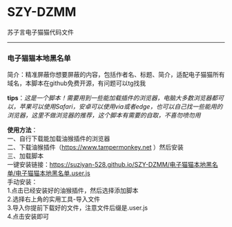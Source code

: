 # SZY-DZMM
苏子言电子猫猫代码文件    

---  
### 电子猫猫本地黑名单   
简介：精准屏蔽你想要屏蔽的内容，包括作者名、标题、简介，适配电子猫猫所有域名，本脚本在github免费开源，有问题可以tg找我  

**tips**：*这是一个脚本！需要用到一些能加载插件的浏览器，电脑大多数浏览器都可以，苹果可以使用Safari，安卓可以使用via或者edge，也可以自己找一些能用的浏览器，这里不做浏览器的推荐，这个脚本有需要的自取，不喜勿喷勿用*   

**使用方法**：   
一、自行下载能加载油猴插件的浏览器   
二、下载油猴插件（https://www.tampermonkey.net ）然后安装   
三、加载脚本   
一键安装链接：https://suziyan-528.github.io/SZY-DZMM/电子猫猫本地黑名单/电子猫猫本地黑名单.user.js   
手动安装：   
1.点击已经安装好的油猴插件，然后选择添加脚本   
2.选择右上角的实用工具-导入文件   
3.导入你提前下载好的文件，注意文件后缀是.user.js   
4.点击安装即可   
